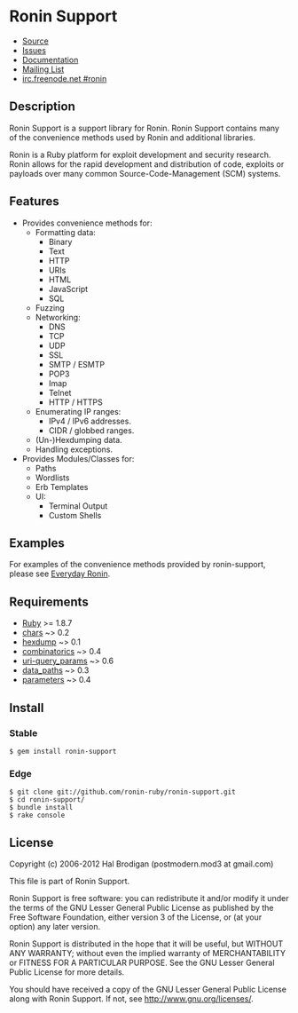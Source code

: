 # Ronin Support

* [Source](http://github.com/ronin-ruby/ronin-support)
* [Issues](http://github.com/ronin-ruby/ronin-support/issues)
* [Documentation](http://rubydoc.info/gems/ronin-support/frames)
* [Mailing List](http://groups.google.com/group/ronin-ruby)
* [irc.freenode.net #ronin](http://webchat.freenode.net/?channels=ronin&uio=Mj10cnVldd)

## Description

Ronin Support is a support library for Ronin. Ronin Support contains many of
the convenience methods used by Ronin and additional libraries.

Ronin is a Ruby platform for exploit development and security research.
Ronin allows for the rapid development and distribution of code, exploits
or payloads over many common Source-Code-Management (SCM) systems.

## Features

* Provides convenience methods for:
  * Formatting data:
    * Binary
    * Text
    * HTTP
    * URIs
    * HTML
    * JavaScript
    * SQL
  * Fuzzing
  * Networking:
    * DNS
    * TCP
    * UDP
    * SSL
    * SMTP / ESMTP
    * POP3
    * Imap
    * Telnet
    * HTTP / HTTPS
  * Enumerating IP ranges:
    * IPv4 / IPv6 addresses.
    * CIDR / globbed ranges.
  * (Un-)Hexdumping data.
  * Handling exceptions.
* Provides Modules/Classes for:
  * Paths
  * Wordlists
  * Erb Templates
  * UI:
    * Terminal Output
    * Custom Shells

## Examples

For examples of the convenience methods provided by ronin-support,
please see [Everyday Ronin](http://ronin-ruby.github.com/guides/everyday_ronin.html).

## Requirements

* [Ruby](http://www.ruby-lang.org/) >= 1.8.7
* [chars](http://github.com/postmodern/chars#readme)
  ~> 0.2
* [hexdump](http://github.com/postmodern/hexdump#readme)
  ~> 0.1
* [combinatorics](http://github.com/postmodern/combinatorics#readme)
  ~> 0.4
* [uri-query_params](http://github.com/postmodern/uri-query_params#readme)
  ~> 0.6
* [data_paths](http://github.com/postmodern/data_paths#readme)
  ~> 0.3
* [parameters](http://github.com/postmodern/parameters#readme)
  ~> 0.4

## Install

### Stable

    $ gem install ronin-support

### Edge

    $ git clone git://github.com/ronin-ruby/ronin-support.git
    $ cd ronin-support/
    $ bundle install
    $ rake console

## License

Copyright (c) 2006-2012 Hal Brodigan (postmodern.mod3 at gmail.com)

This file is part of Ronin Support.

Ronin Support is free software: you can redistribute it and/or modify
it under the terms of the GNU Lesser General Public License as published
by the Free Software Foundation, either version 3 of the License, or
(at your option) any later version.

Ronin Support is distributed in the hope that it will be useful,
but WITHOUT ANY WARRANTY; without even the implied warranty of
MERCHANTABILITY or FITNESS FOR A PARTICULAR PURPOSE.  See the
GNU Lesser General Public License for more details.

You should have received a copy of the GNU Lesser General Public License
along with Ronin Support.  If not, see <http://www.gnu.org/licenses/>.
